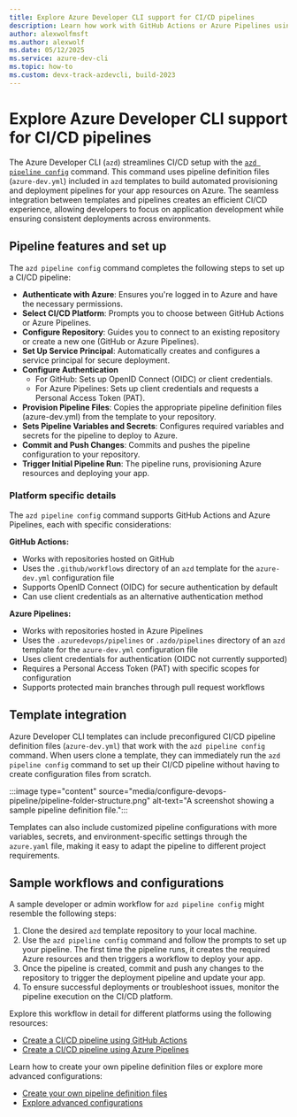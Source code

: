 ```yaml
---
title: Explore Azure Developer CLI support for CI/CD pipelines
description: Learn how work with GitHub Actions or Azure Pipelines using the Azure Developer CLI.
author: alexwolfmsft
ms.author: alexwolf
ms.date: 05/12/2025
ms.service: azure-dev-cli
ms.topic: how-to
ms.custom: devx-track-azdevcli, build-2023
---
```


# Explore Azure Developer CLI support for CI/CD pipelines

The Azure Developer CLI (`azd`) streamlines CI/CD setup with the [`azd pipeline config`](reference.md) command. This command uses pipeline definition files (`azure-dev.yml`) included in `azd` templates to build automated provisioning and deployment pipelines for your app resources on Azure. The seamless integration between templates and pipelines creates an efficient CI/CD experience, allowing developers to focus on application development while ensuring consistent deployments across environments.

## Pipeline features and set up

The `azd pipeline config` command completes the following steps to set up a CI/CD pipeline:

- **Authenticate with Azure**: Ensures you're logged in to Azure and have the necessary permissions.
- **Select CI/CD Platform**: Prompts you to choose between GitHub Actions or Azure Pipelines.
- **Configure Repository**: Guides you to connect to an existing repository or create a new one (GitHub or Azure Pipelines).
- **Set Up Service Principal**: Automatically creates and configures a service principal for secure deployment.
- **Configure Authentication**
    - For GitHub: Sets up OpenID Connect (OIDC) or client credentials.
    - For Azure Pipelines: Sets up client credentials and requests a Personal Access Token (PAT).
- **Provision Pipeline Files**: Copies the appropriate pipeline definition files (azure-dev.yml) from the template to your repository.
- **Sets Pipeline Variables and Secrets**: Configures required variables and secrets for the pipeline to deploy to Azure.
- **Commit and Push Changes**: Commits and pushes the pipeline configuration to your repository.
- **Trigger Initial Pipeline Run**: The pipeline runs, provisioning Azure resources and deploying your app.

### Platform specific details

The `azd pipeline config` command supports GitHub Actions and Azure Pipelines, each with specific considerations:

**GitHub Actions:**

- Works with repositories hosted on GitHub
- Uses the `.github/workflows` directory of an `azd` template for the `azure-dev.yml` configuration file
- Supports OpenID Connect (OIDC) for secure authentication by default
- Can use client credentials as an alternative authentication method

**Azure Pipelines:**

- Works with repositories hosted in Azure Pipelines
- Uses the `.azuredevops/pipelines` or `.azdo/pipelines` directory of an `azd` template for the `azure-dev.yml` configuration file
- Uses client credentials for authentication (OIDC not currently supported)
- Requires a Personal Access Token (PAT) with specific scopes for configuration
- Supports protected main branches through pull request workflows

## Template integration

Azure Developer CLI templates can include preconfigured CI/CD pipeline definition files (`azure-dev.yml`) that work with the `azd pipeline config` command. When users clone a template, they can immediately run the `azd pipeline config` command to set up their CI/CD pipeline without having to create configuration files from scratch.

:::image type="content" source="media/configure-devops-pipeline/pipeline-folder-structure.png" alt-text="A screenshot showing a sample pipeline definition file.":::

Templates can also include customized pipeline configurations with more variables, secrets, and environment-specific settings through the `azure.yaml` file, making it easy to adapt the pipeline to different project requirements.

## Sample workflows and configurations

A sample developer or admin workflow for `azd pipeline config` might resemble the following steps:

1. Clone the desired `azd` template repository to your local machine.
1. Use the `azd pipeline config` command and follow the prompts to set up your pipeline. The first time the pipeline runs, it creates the required Azure resources and then triggers a workflow to deploy your app.
1. Once the pipeline is created, commit and push any changes to the repository to trigger the deployment pipeline and update your app.
1. To ensure successful deployments or troubleshoot issues, monitor the pipeline execution on the CI/CD platform.

Explore this workflow in detail for different platforms using the following resources:

- [Create a CI/CD pipeline using GitHub Actions](pipeline-github-actions.md)
- [Create a CI/CD pipeline using Azure Pipelines](pipeline-azure-pipelines.md)

Learn how to create your own pipeline definition files or explore more advanced configurations:

- [Create your own pipeline definition files](pipeline-create-definition.md)
- [Explore advanced configurations](pipeline-advanced-features.md)
